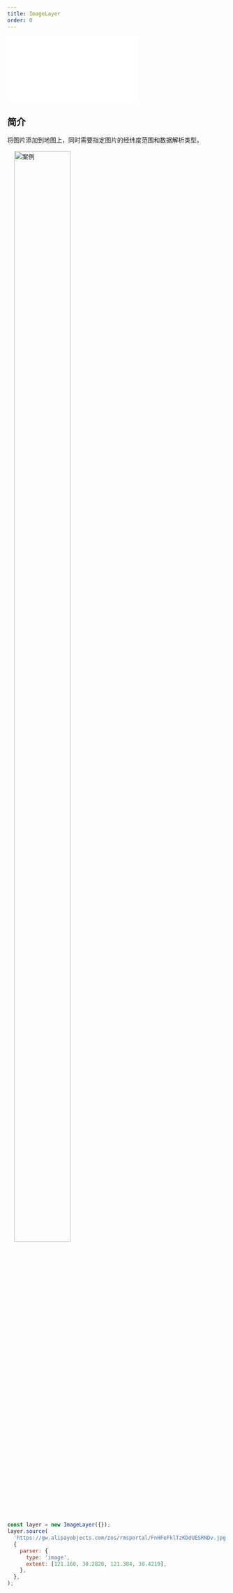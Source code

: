 ```yaml
---
title: ImageLayer
order: 0
---
```


<embed src="@/docs/api/common/style.md"></embed>

## 简介

将图片添加到地图上，同时需要指定图片的经纬度范围和数据解析类型。

<div>
  <div style="width:40%; margin: 16px;">
    <img  width="80%" alt="案例" src='https://gw.alipayobjects.com/mdn/rms_816329/afts/img/A*8MtWSIGTN8UAAAAAAAAAAAAAARQnAQ'>
  </div>
</div>

```javascript
const layer = new ImageLayer({});
layer.source(
  'https://gw.alipayobjects.com/zos/rmsportal/FnHFeFklTzKDdUESRNDv.jpg',
  {
    parser: {
      type: 'image',
      extent: [121.168, 30.2828, 121.384, 30.4219],
    },
  },
);
```

